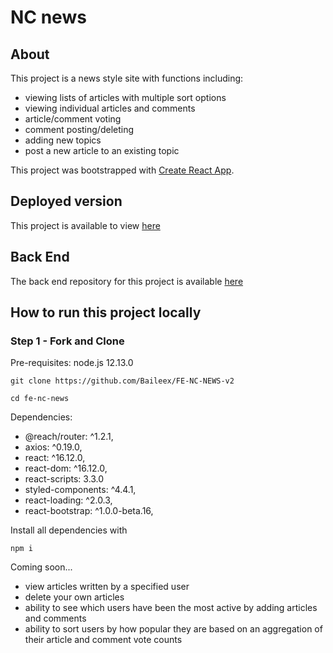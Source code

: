 # NC news

## About
This project is a news style site with functions including:

* viewing lists of articles with multiple sort options
* viewing individual articles and comments
* article/comment voting
* comment posting/deleting
* adding new topics
* post a new article to an existing topic

This project was bootstrapped with [Create React App](https://github.com/facebook/create-react-app).

## Deployed version

This project is available to view [here](https://ncnewsjbv2.herokuapp.com/)

## Back End
The back end repository for this project is available [here](https://github.com/Baileex/be-nc-news-v2)

## How to run this project locally

### Step 1 - Fork and Clone
Pre-requisites: node.js 12.13.0

```
git clone https://github.com/Baileex/FE-NC-NEWS-v2

cd fe-nc-news

```

Dependencies: 
  * @reach/router: ^1.2.1,
  * axios: ^0.19.0,
  * react: ^16.12.0,
  * react-dom: ^16.12.0,
  * react-scripts: 3.3.0
  * styled-components: ^4.4.1,
  * react-loading: ^2.0.3,
  * react-bootstrap: ^1.0.0-beta.16,
  


Install all dependencies with

```
npm i 
```

Coming soon...

  * view articles written by a specified user
  * delete your own articles
  * ability to see which users have been the most active by adding articles and comments
  * ability to sort users by how popular they are based on an aggregation of their article and comment vote counts